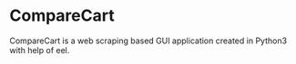 # CompareCart
CompareCart is a web scraping based GUI application created in Python3 with help of eel. 

